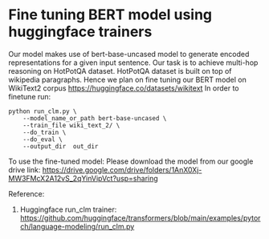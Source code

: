 # Fine tuning BERT model using huggingface trainers
Our model makes use of bert-base-uncased model to generate encoded representations for a given input sentence.
Our task is to achieve multi-hop reasoning on HotPotQA dataset.
HotPotQA dataset is built on top of wikipedia paragraphs.
Hence we plan on fine tuning our BERT model on WikiText2 corpus https://huggingface.co/datasets/wikitext
In order to finetune run:
```
python run_clm.py \
    --model_name_or_path bert-base-uncased \
    --train_file wiki_text_2/ \
    --do_train \
    --do_eval \
    --output_dir  out_dir
```

To use the fine-tuned model: Please download the model from our google drive link: https://drive.google.com/drive/folders/1AnX0Xj-MW3FMcX2A12vS_2qYinVipVct?usp=sharing

Reference:
1. Huggingface run_clm trainer: https://github.com/huggingface/transformers/blob/main/examples/pytorch/language-modeling/run_clm.py

